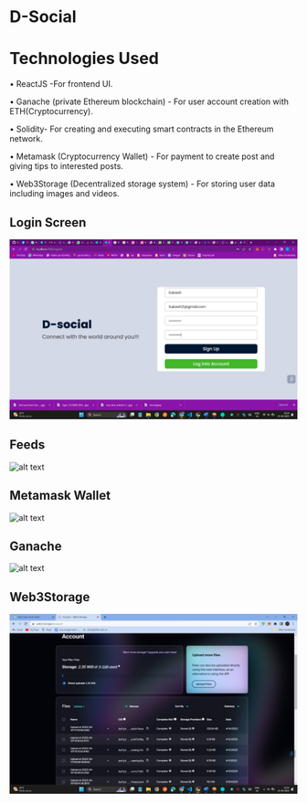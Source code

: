 # D-Social

# Technologies Used

•	ReactJS -For frontend UI.

•	Ganache (private Ethereum blockchain) - For user account creation with ETH(Cryptocurrency).

•	Solidity- For creating and executing smart contracts in the Ethereum network.

•	Metamask (Cryptocurrency Wallet) -  For payment to create post and giving tips to interested posts.

•	Web3Storage (Decentralized storage system) - For storing user data including images and videos. 

## Login Screen
![alt text](https://github.com/subash-001/D-Social/blob/main/D-Social/Output%20Screenshots/WhatsApp%20Image%202023-04-25%20at%2010.25.05%20PM.jpeg)

## Feeds
![alt text]()

## Metamask Wallet
![alt text]()

## Ganache
![alt text]()

## Web3Storage
![alt text](https://github.com/sharan2717/D-Social/blob/4980e4196fd434b593d093c02887ec6fdcb010bb/social-media-facebook-clone/Output%20Screenshots/WhatsApp%20Image%202023-04-25%20at%209.53.48%20PM.jpeg)
